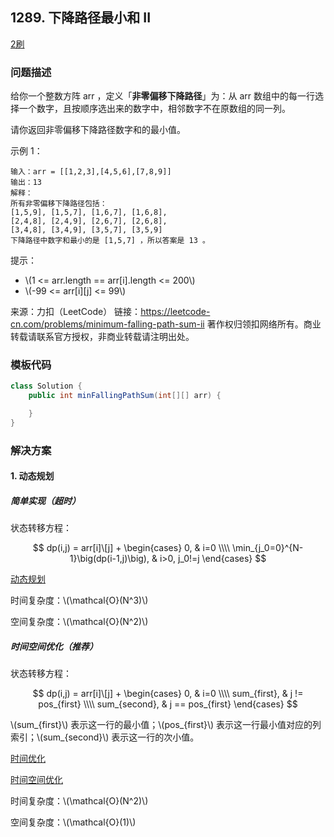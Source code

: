 ## 1289. 下降路径最小和  II

<script src="https://cdn.bootcss.com/mathjax/2.7.7/MathJax.js?config=TeX-AMS-MML_HTMLorMML"></script>

[2刷](qu1289/solu/Solution.java)

### 问题描述

给你一个整数方阵 arr ，定义「**非零偏移下降路径**」为：从 arr 数组中的每一行选择一个数字，且按顺序选出来的数字中，相邻数字不在原数组的同一列。

请你返回非零偏移下降路径数字和的最小值。

 

示例 1：

```
输入：arr = [[1,2,3],[4,5,6],[7,8,9]]
输出：13
解释：
所有非零偏移下降路径包括：
[1,5,9], [1,5,7], [1,6,7], [1,6,8],
[2,4,8], [2,4,9], [2,6,7], [2,6,8],
[3,4,8], [3,4,9], [3,5,7], [3,5,9]
下降路径中数字和最小的是 [1,5,7] ，所以答案是 13 。
```

 

提示：

* \\(1 <= arr.length == arr[i].length <= 200\\)
* \\(-99 <= arr[i]\[j] <= 99\\)

来源：力扣（LeetCode）
链接：https://leetcode-cn.com/problems/minimum-falling-path-sum-ii
著作权归领扣网络所有。商业转载请联系官方授权，非商业转载请注明出处。

### 模板代码

``` java
class Solution {
    public int minFallingPathSum(int[][] arr) {

    }
}
```

### 解决方案

#### 1. 动态规划

##### 简单实现（超时）

状态转移方程：

$$
dp(i,j) = arr[i]\[j] + 
\begin{cases}
0, & i=0 \\\\
\min_{j_0=0}^{N-1}\big(dp(i-1,j)\big), & i>0, j_0!=j
\end{cases} 
$$

[动态规划](qu1289/solu1/Solution.java)

时间复杂度：\\(\mathcal{O}(N^3)\\)

空间复杂度：\\(\mathcal{O}(N^2)\\)


##### 时间空间优化（推荐）

状态转移方程：

$$
dp(i,j) = arr[i]\[j] + 
\begin{cases}
0, & i=0 \\\\
sum_{first},   & j != pos_{first} \\\\
sum_{second},   & j == pos_{first}
\end{cases}
$$

\\(sum_{first}\\) 表示这一行的最小值；\\(pos_{first}\\) 表示这一行最小值对应的列索引；\\(sum_{second}\\) 表示这一行的次小值。

[时间优化](qu1289/solu2/Solution.java)

[时间空间优化](qu1289/solu3/Solution.java)

时间复杂度：\\(\mathcal{O}(N^2)\\)

空间复杂度：\\(\mathcal{O}(1)\\)